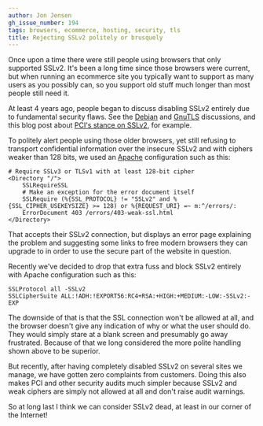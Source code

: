 ```yaml
---
author: Jon Jensen
gh_issue_number: 194
tags: browsers, ecommerce, hosting, security, tls
title: Rejecting SSLv2 politely or brusquely
---
```


Once upon a time there were still people using browsers that only supported SSLv2. It's been a long time since those browsers were current, but when running an ecommerce site you typically want to support as many users as you possibly can, so you support old stuff much longer than most people still need it.

At least 4 years ago, people began to discuss disabling SSLv2 entirely due to fundamental security flaws. See the [Debian](http://lists.alioth.debian.org/pipermail/pkg-mozilla-maintainers/2005-April/000022.html) and [GnuTLS](http://www.gnu.org/software/gnutls/manual/html_node/On-SSL-2-and-older-protocols.html) discussions, and this blog post about [PCI's stance on SSLv2](http://clearskies.net/blog/2009/03/01/insecure-ssl-and-how-pci-nearly-gets-it-right/), for example.

To politely alert people using those older browsers, yet still refusing to transport confidential information over the insecure SSLv2 and with ciphers weaker than 128 bits, we used an [Apache](http://httpd.apache.org/) configuration such as this:

```nohighlight
# Require SSLv3 or TLSv1 with at least 128-bit cipher
<Directory "/">
    SSLRequireSSL
    # Make an exception for the error document itself
    SSLRequire (%{SSL_PROTOCOL} != "SSLv2" and %{SSL_CIPHER_USEKEYSIZE} >= 128) or %{REQUEST_URI} =~ m:^/errors/:
    ErrorDocument 403 /errors/403-weak-ssl.html
</Directory>
```

That accepts their SSLv2 connection, but displays an error page explaining the problem and suggesting some links to free modern browsers they can upgrade to in order to use the secure part of the website in question.

Recently we've decided to drop that extra fuss and block SSLv2 entirely with Apache configuration such as this:

```nohighlight
SSLProtocol all -SSLv2
SSLCipherSuite ALL:!ADH:!EXPORT56:RC4+RSA:+HIGH:+MEDIUM:-LOW:-SSLv2:-EXP
```

The downside of that is that the SSL connection won't be allowed at all, and the browser doesn't give any indication of why or what the user should do. They would simply stare at a blank screen and presumably go away frustrated. Because of that we long considered the more polite handling shown above to be superior.

But recently, after having completely disabled SSLv2 on several sites we manage, we have gotten zero complaints from customers. Doing this also makes PCI and other security audits much simpler because SSLv2 and weak ciphers are simply not allowed at all and don't raise audit warnings.

So at long last I think we can consider SSLv2 dead, at least in our corner of the Internet!

